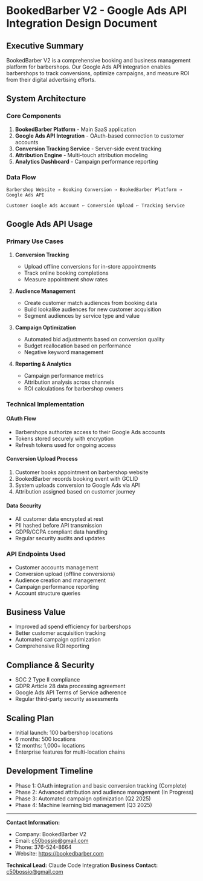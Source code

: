 # BookedBarber V2 - Google Ads API Integration Design Document

## Executive Summary
BookedBarber V2 is a comprehensive booking and business management platform for barbershops. Our Google Ads API integration enables barbershops to track conversions, optimize campaigns, and measure ROI from their digital advertising efforts.

## System Architecture

### Core Components
1. **BookedBarber Platform** - Main SaaS application
2. **Google Ads API Integration** - OAuth-based connection to customer accounts
3. **Conversion Tracking Service** - Server-side event tracking
4. **Attribution Engine** - Multi-touch attribution modeling
5. **Analytics Dashboard** - Campaign performance reporting

### Data Flow
```
Barbershop Website → Booking Conversion → BookedBarber Platform → Google Ads API
                                      ↓
Customer Google Ads Account ← Conversion Upload ← Tracking Service
```

## Google Ads API Usage

### Primary Use Cases
1. **Conversion Tracking**
   - Upload offline conversions for in-store appointments
   - Track online booking completions
   - Measure appointment show rates

2. **Audience Management**
   - Create customer match audiences from booking data
   - Build lookalike audiences for new customer acquisition
   - Segment audiences by service type and value

3. **Campaign Optimization**
   - Automated bid adjustments based on conversion quality
   - Budget reallocation based on performance
   - Negative keyword management

4. **Reporting & Analytics**
   - Campaign performance metrics
   - Attribution analysis across channels
   - ROI calculations for barbershop owners

### Technical Implementation

#### OAuth Flow
- Barbershops authorize access to their Google Ads accounts
- Tokens stored securely with encryption
- Refresh tokens used for ongoing access

#### Conversion Upload Process
1. Customer books appointment on barbershop website
2. BookedBarber records booking event with GCLID
3. System uploads conversion to Google Ads via API
4. Attribution assigned based on customer journey

#### Data Security
- All customer data encrypted at rest
- PII hashed before API transmission
- GDPR/CCPA compliant data handling
- Regular security audits and updates

### API Endpoints Used
- Customer accounts management
- Conversion upload (offline conversions)
- Audience creation and management
- Campaign performance reporting
- Account structure queries

## Business Value
- Improved ad spend efficiency for barbershops
- Better customer acquisition tracking
- Automated campaign optimization
- Comprehensive ROI reporting

## Compliance & Security
- SOC 2 Type II compliance
- GDPR Article 28 data processing agreement
- Google Ads API Terms of Service adherence
- Regular third-party security assessments

## Scaling Plan
- Initial launch: 100 barbershop locations
- 6 months: 500 locations
- 12 months: 1,000+ locations
- Enterprise features for multi-location chains

## Development Timeline
- Phase 1: OAuth integration and basic conversion tracking (Complete)
- Phase 2: Advanced attribution and audience management (In Progress)
- Phase 3: Automated campaign optimization (Q2 2025)
- Phase 4: Machine learning bid management (Q3 2025)

---

**Contact Information:**
- Company: BookedBarber V2
- Email: c50bossio@gmail.com
- Phone: 376-524-8664
- Website: https://bookedbarber.com

**Technical Lead:** Claude Code Integration
**Business Contact:** c50bossio@gmail.com